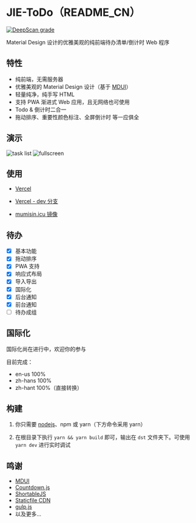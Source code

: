 # JIE-ToDo（README_CN）

[![DeepScan grade](https://deepscan.io/api/teams/19632/projects/23101/branches/689684/badge/grade.svg)](https://deepscan.io/dashboard#view=project&tid=19632&pid=23101&bid=689684)

Material Design 设计的优雅美观的纯前端待办清单/倒计时 Web 程序

## 特性

- 纯前端，无需服务器
- 优雅美观的 Material Design 设计（基于 [MDUI](#鸣谢)）
- 轻量纯净，纯手写 HTML
- 支持 PWA 渐进式 Web 应用，且无网络也可使用
- Todo & 倒计时二合一
- 拖动排序、重要性颜色标注、全屏倒计时 等一应俱全

## 演示

![task list](https://user-images.githubusercontent.com/84175239/193414073-c9ab6a57-dc0c-4f30-ae06-08b8c8acaf55.png)
![fullscreen](https://user-images.githubusercontent.com/84175239/193414076-fc38e688-ca60-4d62-a3f3-382a1b4cf8c2.png)

## 使用

- [Vercel](https://jie-todo.vercel.app)

- [Vercel - dev 分支](https://jie-todo-dev.vercel.app)

- [mumisin.icu 镜像](https://xjp.mumisin.icu)

## 待办

- [x] 基本功能
- [x] 拖动排序
- [x] PWA 支持
- [x] 响应式布局
- [x] 导入导出
- [x] 国际化
- [x] 后台通知
- [x] 前台通知
- [ ] 待办成组

## 国际化

国际化尚在进行中，欢迎你的参与

目前完成：

- en-us 100%
- zh-hans 100%
- zh-hant 100%（直接转换）

## 构建

1. 你只需要 [nodejs](https://nodejs.org)、npm 或 yarn（下方命令采用 yarn）

2. 在根目录下执行 `yarn && yarn build` 即可，输出在 `dst` 文件夹下。可使用 `yarn dev` 进行实时调试

## 鸣谢

- [MDUI](https://mdui.org)
- [Countdown.js](http://countdownjs.org)
- [ShortableJS](https://github.com/SortableJS/jquery-sortablejs)
- [Staticfile CDN](https://www.staticfile.org)
- [gulp.js](https://gulpjs.com)
- 以及更多...

